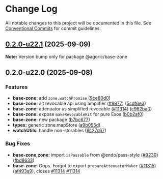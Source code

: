 # Change Log

All notable changes to this project will be documented in this file.
See [Conventional Commits](https://conventionalcommits.org) for commit guidelines.

## [0.2.0-u22.1](https://github.com/Agoric/agoric-sdk/compare/@agoric/base-zone@0.2.0-u22.0...@agoric/base-zone@0.2.0-u22.1) (2025-09-09)

**Note:** Version bump only for package @agoric/base-zone

## 0.2.0-u22.0 (2025-09-08)

### Features

* **base-zone:** add `zone.watchPromise` ([9ce80d0](https://github.com/Agoric/agoric-sdk/commit/9ce80d06c0a56471d2da9f372b0b2d93d31d159a))
* **base-zone:** alt revocable api using amplifier ([#8977](https://github.com/Agoric/agoric-sdk/issues/8977)) ([5cdf6e3](https://github.com/Agoric/agoric-sdk/commit/5cdf6e3a8b4fbb5cb8e276e6efeec65d9c3d6623))
* **base-zone:** attenuator as simplified revocable ([#11314](https://github.com/Agoric/agoric-sdk/issues/11314)) ([c962ba0](https://github.com/Agoric/agoric-sdk/commit/c962ba0771022947027b9bd76339a3ab21406b20))
* **base-zone:** expose `makeRevocableKit` for pure Exos ([b0b2af0](https://github.com/Agoric/agoric-sdk/commit/b0b2af0a7b5f8402abf836e126a9d7d758fed7dc))
* **base-zone:** new package ([b7bc677](https://github.com/Agoric/agoric-sdk/commit/b7bc677238eee5969ac0a95dc066434ef676216e))
* **types:** generic zone.mapStore ([a9b055d](https://github.com/Agoric/agoric-sdk/commit/a9b055dcab34b9c9b136dd430e1e2251d80c5039))
* **watchUtils:** handle non-storables ([8c27c67](https://github.com/Agoric/agoric-sdk/commit/8c27c6725ba7ef4b71d3ab0ccfdbddd755bcd926))

### Bug Fixes

* **base-zone,zone:** import `isPassable` from @endo/pass-style ([#9230](https://github.com/Agoric/agoric-sdk/issues/9230)) ([fbd8633](https://github.com/Agoric/agoric-sdk/commit/fbd8633ae9f8420a589dd9bc32925418f2dde060))
* **base-zone:** Oops. Forgot to export `prepareAttenuatorMaker` ([#11315](https://github.com/Agoric/agoric-sdk/issues/11315)) ([af493a9](https://github.com/Agoric/agoric-sdk/commit/af493a9026387fc69cbfd57486f00fd33608594d)), closes [#11314](https://github.com/Agoric/agoric-sdk/issues/11314) [#11314](https://github.com/Agoric/agoric-sdk/issues/11314)
